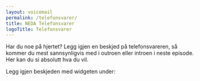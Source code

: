 ```yaml
---
layout: voicemail
permalink: /telefonsvarer/
title: NEDA Telefonsvarer
logoTitle: Telefonsvarer
---
```


Har du noe på hjertet? Legg igjen en beskjed på telefonsvareren, så kommer du mest sannsynligvis med i outroen eller introen i neste episode. Her kan du si absolutt hva du vil. 

Legg igjen beskjeden med widgeten under: